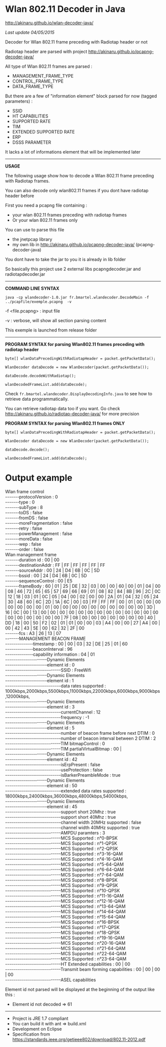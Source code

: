 # Wlan 802.11 Decoder in Java #

http://akinaru.github.io/wlan-decoder-java/

<i>Last update 04/05/2015</i>

Decoder for Wlan 802.11 frame preceding with Radiotap header or not

Radiotap header are parsed with project http://akinaru.github.io/pcapng-decoder-java/

All type of Wlan 802.11 frames are parsed :
 * MANAGEMENT_FRAME_TYPE
 * CONTROL_FRAME_TYPE
 * DATA_FRAME_TYPE

But there are a few of "information element" block parsed for now (tagged parameters) :
* SSID
* HT CAPABILITIES
* SUPPORTED RATE
* TIM
* EXTENDED SUPPORTED RATE
* ERP
* DSSS PARAMETER

It lacks a lot of informations element that will be implemented later 

<hr/>

<b>USAGE</b>

The following usage show how to decode a Wlan 802.11 frame preceding with Radiotap frames.

You can also decode only wlan802.11 frames if you dont have radiotap header before

First you need a pcapng file containing :
 * your wlan 802.11 frames preceding with radiotap frames
 * Or your wlan 802.11 frames only
 
You can use to parse this file 
* the jnetpcap library 
* my own lib in http://akinaru.github.io/pcapng-decoder-java/ (pcapng-decoder-java)

You dont have to take the jar to you it is already in lib folder

So basically this project use 2 external libs pcapngdecoder.jar and radiotapdecoder.jar

<hr/>

<b>COMMAND LINE SYNTAX</b> 

``java -cp wlandecoder-1.0.jar fr.bmartel.wlandecoder.DecodeMain -f ../pcapfile/exemple.pcapng  -v``

-f <file.pcapng> : input file

-v               : verbose, will show all section parsing content

This exemple is launched from release folder

<hr/>

<b>PROGRAM SYNTAX for parsing Wlan802.11 frames preceding with radiotap header</b>

``byte[] wlanDataPrecedingWithRadiotapHeader = packet.getPacketData();``

``WlanDecoder dataDecode = new WlanDecoder(packet.getPacketData());``

``dataDecode.decodeWithRadiotap();``

``wlanDecodedFrameList.add(dataDecode);``

Check ``fr.bmartel.wlandecoder.DisplayDecodingInfo.java`` to see how to retrieve data programmatically.

You can retrieve radiotap data too if you want. Go check http://akinaru.github.io/radiotap-decoder-java/ for more precision

<b>PROGRAM SYNTAX for parsing Wlan802.11 frames ONLY</b>

``byte[] wlanDataPrecedingWithRadiotapHeader = packet.getPacketData();``

``WlanDecoder dataDecode = new WlanDecoder(packet.getPacketData());``

``dataDecode.decode();``

``wlanDecodedFrameList.add(dataDecode);``

# Output example


Wlan frame control<br/>
-------protocolVersion   : 0<br/>
-------type              : 0<br/>
-------subType           : 8<br/>
-------toDS              : false<br/>
-------fromDS            : false<br/>
-------moreFragmentation : false<br/>
-------retry             : false<br/>
-------powerManagement   : false<br/>
-------moreData          : false<br/>
-------wep               : false<br/>
-------order             : false<br/>
Wlan management frame<br/>
-------duration id     : 00 | 00<br/>
-------destinationAddr : FF | FF | FF | FF | FF | FF<br/>
-------sourceAddr      : 00 | 24 | D4 | 6B | 0C | 5D<br/>
-------bssid           : 00 | 24 | D4 | 6B | 0C | 5D<br/>
-------sequenceControl : 00 | E5<br/>
-------frameBody       : 60 | 01 | 25 | DE | 32 | 03 | 00 | 00 | 60 | 00 | 01 | 04 | 00 | 08 | 46 | 72 | 65 | 65 | 57 | 69 | 66 | 69 | 01 | 08 | 82 | 84 | 8B | 96 | 2C | 0C | 12 | 18 | 03 | 01 | 0C | 05 | 04 | 00 | 02 | 00 | 00 | 2A | 01 | 04 | 32 | 05 | 24 | 30 | 48 | 60 | 6C | 2D | 1A | 6C | 00 | 03 | FF | FF | FF | 00 | 01 | 00 | 00 | 00 | 00 | 00 | 00 | 00 | 01 | 00 | 00 | 00 | 00 | 00 | 00 | 00 | 00 | 00 | 00 | 3D | 16 | 0C | 00 | 13 | 00 | 00 | 00 | 00 | 00 | 00 | 00 | 00 | 00 | 00 | 00 | 00 | 00 | 00 | 00 | 00 | 00 | 00 | 00 | 7F | 08 | 00 | 00 | 00 | 00 | 00 | 00 | 00 | 40 | DD | 18 | 00 | 50 | F2 | 02 | 01 | 01 | 00 | 00 | 03 | A4 | 00 | 00 | 27 | A4 | 00 | 00 | 42 | 43 | 5E | 00 | 62 | 32 | 2F | 00<br/>
-------fcs             : A3 | 26 | 13 | 07<br/>
-------MANAGEMENT BEACON FRAME<br/>
--------------timestamp              : 00 | 00 | 03 | 32 | DE | 25 | 01 | 60<br/>
--------------beaconInterval         : 96<br/>
--------------capability information : 04 | 01<br/>
---------------------Dynamic Elements<br/>
---------------------element id : 0<br/>
----------------------------SSID : FreeWifi<br/>
---------------------Dynamic Elements<br/>
---------------------element id : 1<br/>
----------------------------data rates supported :<br/> 1000kbps,2000kbps,5500kbps,11000kbps,22000kbps,6000kbps,9000kbps,12000kbps,<br/>
---------------------Dynamic Elements<br/>
---------------------element id : 3<br/>
----------------------------currentChannel : 12<br/>
----------------------------frequency      : -1<br/>
---------------------Dynamic Elements<br/>
---------------------element id : 5<br/>
----------------------------number of beacon frame before next DTIM  : 0<br/>
----------------------------number of beacon interval between 2 DTIM : 2<br/>
----------------------------TIM bitmapControl                        : 0<br/>
----------------------------TIM partialVirtualBitmap : 00 | <br/>
---------------------Dynamic Elements<br/>
---------------------element id : 42<br/>
----------------------------isErpPresent         : false<br/>
----------------------------useProtection        : false<br/>
----------------------------isBarkerPreambleMode : true<br/>
---------------------Dynamic Elements<br/>
---------------------element id : 50<br/>
----------------------------extended data rates supported : 18000kbps,24000kbps,36000kbps,48000kbps,54000kbps,<br/>
---------------------Dynamic Elements<br/>
---------------------element id : 45<br/>
----------------------------support short 20Mhz           : true<br/>
----------------------------support short 40Mhz           : true<br/>
----------------------------channel width 20MHz supported : false<br/>
----------------------------channel width 40MHz supported : true<br/>
----------------------------AMPDU paramters               : 3<br/>
----------------------------MCS Supported : n°0-BPSK<br/>
----------------------------MCS Supported : n°1-QPSK<br/>
----------------------------MCS Supported : n°2-QPSK<br/>
----------------------------MCS Supported : n°3-16-QAM<br/>
----------------------------MCS Supported : n°4-16-QAM<br/>
----------------------------MCS Supported : n°5-64-QAM<br/>
----------------------------MCS Supported : n°6-64-QAM<br/>
----------------------------MCS Supported : n°7-64-QAM<br/>
----------------------------MCS Supported : n°8-BPSK<br/>
----------------------------MCS Supported : n°9-QPSK<br/>
----------------------------MCS Supported : n°10-QPSK<br/>
----------------------------MCS Supported : n°11-16-QAM<br/>
----------------------------MCS Supported : n°12-16-QAM<br/>
----------------------------MCS Supported : n°13-64-QAM<br/>
----------------------------MCS Supported : n°14-64-QAM<br/>
----------------------------MCS Supported : n°15-64-QAM<br/>
----------------------------MCS Supported : n°16-BPSK<br/>
----------------------------MCS Supported : n°17-QPSK<br/>
----------------------------MCS Supported : n°18-QPSK<br/>
----------------------------MCS Supported : n°19-16-QAM<br/>
----------------------------MCS Supported : n°20-16-QAM<br/>
----------------------------MCS Supported : n°21-64-QAM<br/>
----------------------------MCS Supported : n°22-64-QAM<br/>
----------------------------MCS Supported : n°23-64-QAM<br/>
----------------------------HT Extended capabilities           : 00 | 00<br/>
----------------------------Transmit beam forming capabilities : 00 | 00 | 00 | 00<br/>
----------------------------ASEL capabilities<br/>


Element id not parsed will be displayed at the beginning of the output like this :
* Element id not decoded => 61

<hr/>

* Project is JRE 1.7 compliant
* You can build it with ant => build.xml
* Development on Eclipse 
* Specification from https://standards.ieee.org/getieee802/download/802.11-2012.pdf
